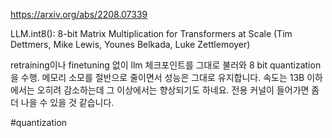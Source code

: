 https://arxiv.org/abs/2208.07339

LLM.int8(): 8-bit Matrix Multiplication for Transformers at Scale (Tim Dettmers, Mike Lewis, Younes Belkada, Luke Zettlemoyer)

retraining이나 finetuning 없이 llm 체크포인트를 그대로 불러와 8 bit quantization을 수행. 메모리 소모를 절반으로 줄이면서 성능은 그대로 유지합니다. 속도는 13B 이하에서는 오히려 감소하는데 그 이상에서는 향상되기도 하네요. 전용 커널이 들어가면 좀 더 나을 수 있을 것 같습니다.

#quantization 